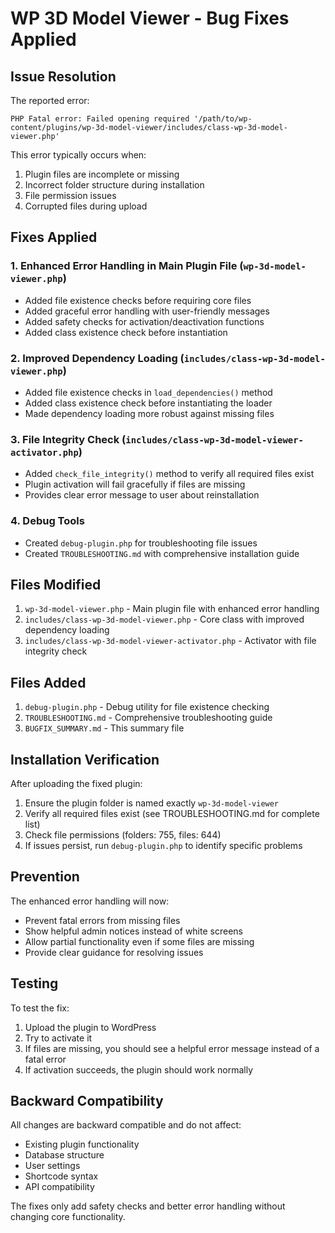 # WP 3D Model Viewer - Bug Fixes Applied

## Issue Resolution

The reported error:
```
PHP Fatal error: Failed opening required '/path/to/wp-content/plugins/wp-3d-model-viewer/includes/class-wp-3d-model-viewer.php'
```

This error typically occurs when:
1. Plugin files are incomplete or missing
2. Incorrect folder structure during installation
3. File permission issues
4. Corrupted files during upload

## Fixes Applied

### 1. Enhanced Error Handling in Main Plugin File (`wp-3d-model-viewer.php`)

- Added file existence checks before requiring core files
- Added graceful error handling with user-friendly messages
- Added safety checks for activation/deactivation functions
- Added class existence check before instantiation

### 2. Improved Dependency Loading (`includes/class-wp-3d-model-viewer.php`)

- Added file existence checks in `load_dependencies()` method
- Added class existence check before instantiating the loader
- Made dependency loading more robust against missing files

### 3. File Integrity Check (`includes/class-wp-3d-model-viewer-activator.php`)

- Added `check_file_integrity()` method to verify all required files exist
- Plugin activation will fail gracefully if files are missing
- Provides clear error message to user about reinstallation

### 4. Debug Tools

- Created `debug-plugin.php` for troubleshooting file issues
- Created `TROUBLESHOOTING.md` with comprehensive installation guide

## Files Modified

1. `wp-3d-model-viewer.php` - Main plugin file with enhanced error handling
2. `includes/class-wp-3d-model-viewer.php` - Core class with improved dependency loading
3. `includes/class-wp-3d-model-viewer-activator.php` - Activator with file integrity check

## Files Added

1. `debug-plugin.php` - Debug utility for file existence checking
2. `TROUBLESHOOTING.md` - Comprehensive troubleshooting guide
3. `BUGFIX_SUMMARY.md` - This summary file

## Installation Verification

After uploading the fixed plugin:

1. Ensure the plugin folder is named exactly `wp-3d-model-viewer`
2. Verify all required files exist (see TROUBLESHOOTING.md for complete list)
3. Check file permissions (folders: 755, files: 644)
4. If issues persist, run `debug-plugin.php` to identify specific problems

## Prevention

The enhanced error handling will now:
- Prevent fatal errors from missing files
- Show helpful admin notices instead of white screens
- Allow partial functionality even if some files are missing
- Provide clear guidance for resolving issues

## Testing

To test the fix:
1. Upload the plugin to WordPress
2. Try to activate it
3. If files are missing, you should see a helpful error message instead of a fatal error
4. If activation succeeds, the plugin should work normally

## Backward Compatibility

All changes are backward compatible and do not affect:
- Existing plugin functionality
- Database structure
- User settings
- Shortcode syntax
- API compatibility

The fixes only add safety checks and better error handling without changing core functionality.
